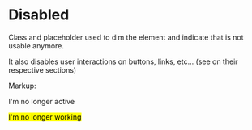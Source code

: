 # Disabled

Class and placeholder used to dim the element and indicate that is not usable anymore.

It also disables user interactions on buttons, links, etc... (see on their respective sections)

Markup:
<p class="disabled">I'm no longer active</p>
<mark class="disabled"> I'm no longer working</mark>
